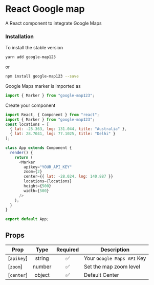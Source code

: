 # React Google map

A React component to integrate Google Maps

### Installation

To install the stable version

```sh
yarn add google-map123
```

or

```sh
npm install google-map123 --save
```

Google Maps marker is imported as

```js
import { Marker } from "google-map123";
```

Create your component

```js
import React, { Component } from "react";
import { Marker } from "google-map123";
const locations = [
  { lat: -25.363, lng: 131.044, title: "Australia" },
  { lat: 28.7041, lng: 77.1025, title: "Delhi" }
];

class App extends Component {
  render() {
    return (
      <Marker
        apikey="YOUR_API_KEY"
        zoom={2}
        center={{ lat: -28.024, lng: 140.887 }}
        locations={locations}
        height={500}
        width={500}
      />
    );
  }
}

export default App;
```

## Props

| Prop       |  Type  |      Required      | Description                |
| ---------- | :----: | :----------------: | -------------------------- |
| [`apikey`] | string | :white_check_mark: | Your `Google Maps API` Key |
| [`zoom`]   | number | :white_check_mark:  | Set the map zoom level     |
| [`center`] | object | :white_check_mark: | Default Center             |
